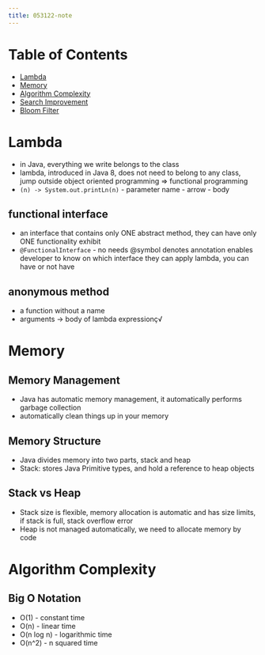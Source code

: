 ```yaml
---
title: 053122-note
---
```


# Table of Contents
- [Lambda](#Lambda)
- [Memory](#Memory)
- [Algorithm Complexity](#Algorithm-Complexity)
- [Search Improvement](#Search-Improvement)
- [Bloom Filter](#Bloom-Filter)

# Lambda
- in Java, everything we write belongs to the class
- lambda, introduced in Java 8, does not need to belong to any class, jump outside object oriented programming => functional programming
- `(n) -> System.out.printLn(n)` - parameter name - arrow - body

## functional interface
- an interface that contains only ONE abstract method, they can have only ONE functionality exhibit
- `@FunctionalInterface` - no needs @symbol denotes annotation enables developer to know on which interface they can apply lambda, you can have or not have

## anonymous method
- a function without a name
- arguments -> body of lambda expressionç√

# Memory

## Memory Management
- Java has automatic memory management, it automatically performs garbage collection
- automatically clean things up in your memory

## Memory Structure
- Java divides memory into two parts, stack and heap
- Stack: stores Java Primitive types, and hold a reference to heap objects

## Stack vs Heap
- Stack size is flexible, memory allocation is automatic and has size limits, if stack is full, stack overflow error
- Heap is not managed automatically, we need to allocate memory by code

# Algorithm Complexity
## Big O Notation
- O(1) - constant time
- O(n) - linear time
- O(n log n) - logarithmic time
- O(n^2) - n squared time






